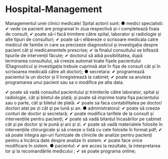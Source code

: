 # Hospital-Management
 
Managementul unei clinici medicale/ Spital
actorii sunt:
● medici specialisti:
✔ vede ce pacient are programat în ziua respectivă și-i completează foaia de consult;
✔ poate să-i facă trimitere către spital, laborator și radiologie și alte tipuri de consulturi;
✔ poate să-i elibereze o scrisoare medicala catre medicul de familie in care sa
precizeze diagnosticul și investigația despre pacient cât și medicamentele prescrise;
✔ la finalul consultului se bifează tipurile de intervenții făcute;
✔ doctorul să aibă posibilitatea, după terminarea consultului, să creeze automat toate fișele
pacientului (Diagnosticul și investigația trebuie cuprinsă atat în fișa de consult cât și în
scrisoarea medicală către alt doctor);
● secretara:
✔ programează pacientul la un doctor și îl înregistrează la cabinet;
✔ poate sa anuleze programarea unui pacient sau sa o modifice pe alta data.

✔ poate să vadă consultul pacientului și trimiterile către laborator, spital și radiologie, cât
și biletul de plată; și poate să imprime toata fișa pacientului sau o parte, cât și biletul de
plată.
✔ poate sa faca contabilitatea pe doctor/ doctori atat pe zi cât și pe lună și an.
● administratorul:
✔ poate să creeze conturi de doctor și secretară;
✔ poate modifica tarifele de la consult și intervențiile pentru pacienți;
✔ poate să vadă bilanțul încasărilor pe cabinet cât și pe doctor și le pună și ani și zi.
✔ poate să vadă materialele folosite în intervențiile chirurgicale și să creeze o listă cu
cele folosite în format pdf;
✔ să poate integra api-uri furnizate de clinicile de analize pentru pacienți pentru a încărca
date despre analize în sistem.
✔ poate face orice modificare în sistem.
● pacientul:
✔ are acces la rezultate, la interpretarea lor şi la recomandările medicului ;
✔ se poate programa online;